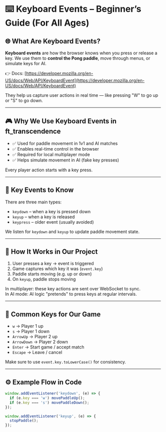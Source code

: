 # ⌨️ Keyboard Events – Beginner’s Guide (For All Ages)

## 🌐 What Are Keyboard Events?

**Keyboard events** are how the browser knows when you press or release a key. We use them to **control the Pong paddle**, move through menus, or simulate keys for AI.

👉 Docs: [https://developer.mozilla.org/en-US/docs/Web/API/KeyboardEvent](https://developer.mozilla.org/en-US/docs/Web/API/KeyboardEvent)

They help us capture user actions in real time — like pressing "W" to go up or "S" to go down.

---

## 🎮 Why We Use Keyboard Events in ft_transcendence

- ✅ Used for paddle movement in 1v1 and AI matches  
- ✅ Enables real-time control in the browser  
- ✅ Required for local multiplayer mode  
- ✅ Helps simulate movement in AI (fake key presses)  

Every player action starts with a key press.

---

## 🧠 Key Events to Know

There are three main types:

- `keydown` – when a key is pressed down  
- `keyup` – when a key is released  
- `keypress` – older event (usually avoided)  

We listen for `keydown` and `keyup` to update paddle movement state.

---

## 🧩 How It Works in Our Project

1. User presses a key → event is triggered  
2. Game captures which key it was (`event.key`)  
3. Paddle starts moving (e.g. up or down)  
4. On `keyup`, paddle stops moving  

In multiplayer: these key actions are sent over WebSocket to sync.  
In AI mode: AI logic "pretends" to press keys at regular intervals.

---

## 🔢 Common Keys for Our Game

- `w` → Player 1 up  
- `s` → Player 1 down  
- `ArrowUp` → Player 2 up  
- `ArrowDown` → Player 2 down  
- `Enter` → Start game / accept match  
- `Escape` → Leave / cancel  

Make sure to use `event.key.toLowerCase()` for consistency.

---

## ⚙️ Example Flow in Code

```js
window.addEventListener('keydown', (e) => {
  if (e.key === 'w') movePaddleUp();
  if (e.key === 's') movePaddleDown();
});

window.addEventListener('keyup', (e) => {
  stopPaddle();
});
